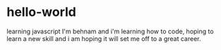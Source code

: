 # hello-world
learning javascript
I'm behnam and i'm learning how to code, hoping to learn a new skill and i am hoping it will set me off to a great career.
